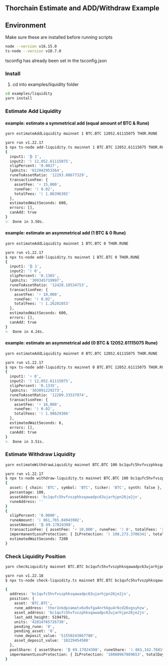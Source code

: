 ## Thorchain Estimate and ADD/Withdraw Example

## Environment

Make sure these are installed before running scripts

```bash
node --version v16.15.0
ts-node --version v10.7.0
```

tsconfig has already been set in the tsconfig.json

### Install

1. cd into examples/liquidity folder

```bash
cd examples/liquidity
yarn install
```

### Estimate Add Liquidity

#### example: estimate a symmetrical add (equal amount of BTC & Rune)

```bash
yarn estimateAddLiquidity mainnet 1 BTC.BTC 12052.61115075 THOR.RUNE

yarn run v1.22.17
$ npx ts-node add-liquidity.ts mainnet 1 BTC.BTC 12052.61115075 THOR.RUNE
{
  input1: '₿ 1',
  input2: 'ᚱ 12,052.61115075',
  slipPercent: '0.0027',
  lpUnits: '612042953364',
  runeToAssetRatio: '12293.08677329',
  transactionFee: {
    assetFee: '⚡ 15,000',
    runeFee: 'ᚱ 0.02',
    totalFees: 'ᚱ 1.86396302'
  },
  estimatedWaitSeconds: 600,
  errors: [],
  canAdd: true
}
✨  Done in 3.50s.

```

#### example: estimate an asymmetrical add (1 BTC & 0 Rune)

```bash
yarn estimateAddLiquidity mainnet 1 BTC.BTC 0 THOR.RUNE

yarn run v1.22.17
$ npx ts-node add-liquidity.ts mainnet 1 BTC.BTC 0 THOR.RUNE
{
  input1: '₿ 1',
  input2: 'ᚱ 0',
  slipPercent: '0.1365',
  lpUnits: '309345719997',
  runeToAssetRatio: '12428.10534753',
  transactionFee: {
    assetFee: '⚡ 10,000',
    runeFee: 'ᚱ 0.02',
    totalFees: 'ᚱ 1.26281053'
  },
  estimatedWaitSeconds: 600,
  errors: [],
  canAdd: true
}
✨  Done in 4.24s.

```

#### example: estimate an asymmetrical add (0 BTC & 12052.61115075 Rune)

```bash
yarn estimateAddLiquidity mainnet 0 BTC.BTC 12052.61115075 THOR.RUNE

yarn run v1.22.17
$ npx ts-node add-liquidity.ts mainnet 0 BTC.BTC 12052.61115075 THOR.RUNE
{
  input1: '⚡ 0',
  input2: 'ᚱ 12,052.61115075',
  slipPercent: '0.1335',
  lpUnits: '303091229273',
  runeToAssetRatio: '12289.33537974',
  transactionFee: {
    assetFee: '⚡ 16,000',
    runeFee: 'ᚱ 0.02',
    totalFees: 'ᚱ 1.98629366'
  },
  estimatedWaitSeconds: 6,
  errors: [],
  canAdd: true
}
✨  Done in 3.51s.
```

### Estimate Withdraw Liquidity

```bash
yarn estimateWithdrawLiquidity mainnet BTC.BTC 100 bc1qufc5hvfvszphksqawadpc63ujarhjpn26je2jn

yarn run v1.22.17
$ npx ts-node withdraw-liquidity.ts mainnet BTC.BTC 100 bc1qufc5hvfvszphksqawadpc63ujarhjpn26je2jn
{
  asset: { chain: 'BTC', symbol: 'BTC', ticker: 'BTC', synth: false },
  percentage: 100,
  assetAddress: 'bc1qufc5hvfvszphksqawadpc63ujarhjpn26je2jn',
  runeAddress: ''
}
{
  slipPercent: '0.0000',
  runeAmount: 'ᚱ 861,765.04943902',
  assetAmount: '₿ 69.17824308',
  transactionFee: { assetFee: '⚡ 10,000', runeFee: 'ᚱ 0', totalFees: 'ᚱ 1.24571688' },
  impermanentLossProtection: { ILProtection: 'ᚱ 108,273.3706341', totalDays: '163.38' },
  estimatedWaitSeconds: 7200
}
```

### Check Liquidity Position

```bash
yarn checkLiquidity mainnet BTC.BTC bc1qufc5hvfvszphksqawadpc63ujarhjpn26je2jn

yarn run v1.22.18
$ npx ts-node check-liquidity.ts mainnet BTC.BTC bc1qufc5hvfvszphksqawadpc63ujarhjpn26je2jn

{
  address: 'bc1qufc5hvfvszphksqawadpc63ujarhjpn26je2jn',
  position: {
    asset: 'BTC.BTC',
    rune_address: 'thor1nkdpzamatx6u9xfga4nrhkgu4r6cd26xgsyhzw',
    asset_address: 'bc1qufc5hvfvszphksqawadpc63ujarhjpn26je2jn',
    last_add_height: 5194791,
    units: '42814765726730',
    pending_rune: '0',
    pending_asset: '0',
    rune_deposit_value: '51550243067780',
    asset_deposit_value: '10229454500'
  },
  poolShare: { assetShare: '₿ 69.17824308', runeShare: 'ᚱ 861,142.7681905' },
  impermanentLossProtection: { ILProtection: '10880967869653', totalDays: '163.38' }
}
```
